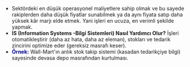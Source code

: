 - Sektördeki en düşük operasyonel maliyetlere sahip olmak ve bu sayede rakiplerden daha düşük fiyatlar sunabilmek ya da aynı fiyata satıp daha yüksek kâr marjı elde etmek. Yani işleri en ucuza, en verimli şekilde yapmak.
- **IS (Information Systems -Bilgi Sistemleri) Nasıl Yardımcı Olur?** İşleri otomatikleştirir (daha az hata, daha az eleman), stokları ve tedarik zincirini optimize eder (gereksiz masrafı keser). 
- <span style="color:darkblue; font-weight:bolder">Örnek:</span> Wall-Mart'ın anlık stok takip sistemi (kasadan tedarikçiye bilgi) sayesinde devasa depo masrafından kurtulması.